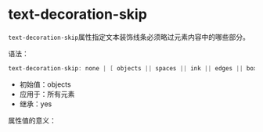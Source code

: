 text-decoration-skip
========

`text-decoration-skip`属性指定文本装饰线条必须略过元素内容中的哪些部分。

语法：

```c
text-decoration-skip: none | [ objects || spaces || ink || edges || box-decoration ]
```

 - 初始值：objects
 - 应用于：所有元素
 - 继承：yes 
 

属性值的意义：

